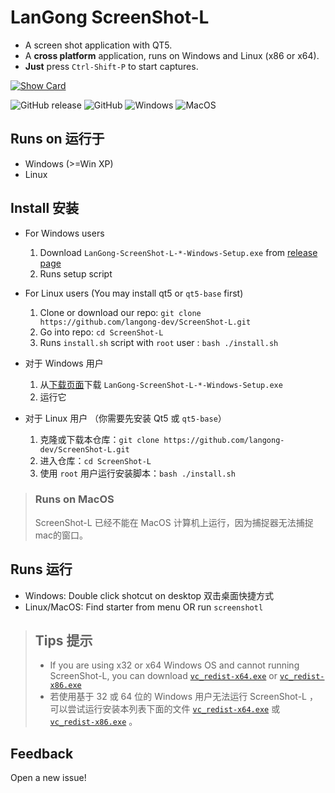 # LanGong ScreenShot-L

- A screen shot application with QT5.
- A **cross platform** application, runs on Windows and Linux (x86 or x64).
- **Just** press `Ctrl-Shift-P` to start captures.

[![Show Card](https://github-readme-stats.vercel.app/api/pin/?username=langong-dev&repo=ScreenShot-L)](https://git.io/JTEEj)

![GitHub release](https://img.shields.io/github/v/release/langong-dev/ScreenShot-L?include_prereleases)    ![GitHub](https://img.shields.io/github/license/langong-dev/ScreenShot-L)    ![Windows](https://github.com/langong-dev/ScreenShot-L/workflows/Windows/badge.svg)   ![MacOS](https://github.com/langong-dev/ScreenShot-L/workflows/MacOS/badge.svg)

## Runs on 运行于

- Windows (>=Win XP)
- Linux

## Install 安装

- For Windows users
  1. Download `LanGong-ScreenShot-L-*-Windows-Setup.exe` from [release page](https://github.com/langong-dev/ScreenShot-L/releases)
  2. Runs setup script
- For Linux users (You may install qt5 or `qt5-base` first)
  1. Clone or download our repo: `git clone https://github.com/langong-dev/ScreenShot-L.git`
  2. Go into repo: `cd ScreenShot-L`
  3. Runs `install.sh` script with `root` user : `bash ./install.sh`

- 对于 Windows 用户
  1. 从[下载页面](https://github.com/langong-dev/ScreenShot-L/releases)下载 `LanGong-ScreenShot-L-*-Windows-Setup.exe`
  2. 运行它
- 对于 Linux 用户 （你需要先安装 Qt5 或 `qt5-base`）
  1. 克隆或下载本仓库：`git clone https://github.com/langong-dev/ScreenShot-L.git`
  2. 进入仓库：`cd ScreenShot-L`
  3. 使用 `root` 用户运行安装脚本：`bash ./install.sh`

> ### Runs on MacOS
> 
> ScreenShot-L 已经不能在 MacOS 计算机上运行，因为捕捉器无法捕捉mac的窗口。

## Runs 运行

- Windows: Double click shotcut on desktop 双击桌面快捷方式
- Linux/MacOS: Find starter from menu OR run `screenshotl`

> ## Tips 提示
> 
> - If you are using x32 or x64 Windows OS and cannot running ScreenShot-L, you can download [`vc_redist-x64.exe`](https://github.com/langong-dev/vc/raw/main/vc_redist.x64.exe) or [`vc_redist-x86.exe`](https://github.com/langong-dev/vc/raw/main/vc_redist.x86.exe)
> - 若使用基于 32 或 64 位的 Windows 用户无法运行 ScreenShot-L ，可以尝试运行安装本列表下面的文件 [`vc_redist-x64.exe`](https://github.com/langong-dev/vc/raw/main/vc_redist.x64.exe) 或 [`vc_redist-x86.exe`](https://github.com/langong-dev/vc/raw/main/vc_redist.x86.exe) 。

## Feedback

Open a new issue!

